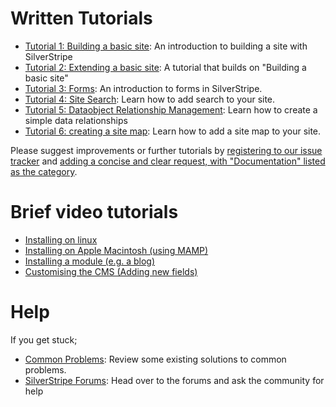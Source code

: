 # Written Tutorials

*  [Tutorial 1: Building a basic site](tutorial/1-building-a-basic-site): An introduction to building a site with SilverStripe
*  [Tutorial 2: Extending a basic site](tutorial/2-extending-a-basic-site): A tutorial that builds on "Building a basic site"
*  [Tutorial 3: Forms](tutorial/3-forms): An introduction to forms in SilverStripe.
*  [Tutorial 4: Site Search](tutorial/4-site-search): Learn how to add search to your site.
*  [Tutorial 5: Dataobject Relationship Management](tutorial/5-dataobject-relationship-management): Learn how to create a simple data relationships
*  [Tutorial 6: creating a site map](tutorial/site-map): Learn how to add a site map to your site.


Please suggest improvements or further tutorials by [registering to our issue tracker](http://open.silverstripe.com/register) and [adding a concise and clear request, with "Documentation" listed as the category](http://open.silverstripe.com/newticket).

#  Brief video tutorials
*  [Installing on linux](http://silverstripe.org/assets/screencasts/Tutorial-InstallingLinux-DM08.swf)
*  [Installing on Apple Macintosh (using MAMP)](http://silverstripe.org/assets/screencasts/Tutorial-InstallingMAMP-SW08.swf)
*  [Installing a module (e.g. a blog)](http://silverstripe.org/assets/screencasts/Tutorial-InstallingBlogModule-DM08.swf)
*  [Customising the CMS (Adding new fields)](http://silverstripe.org/assets/screencasts/Tutorial-ChangingFields-DM08.swf)

# Help

If you get stuck;

*  [Common Problems](common-problems): Review some existing solutions to common problems.
*  [SilverStripe Forums](http://www.silverstripe.com/silverstripe-forum/): Head over to the forums and ask the community for help
